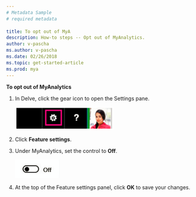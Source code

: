 ```yaml
---
# Metadata Sample
# required metadata

title: To opt out of MyA
description: How-to steps -- Opt out of MyAnalytics. 
author: v-pascha
ms.author: v-pascha
ms.date: 02/26/2018
ms.topic: get-started-article
ms.prod: mya
---
```


**To opt out of MyAnalytics**

1. In Delve, click the gear icon to open the Settings pane.

    <img src="../../Images/Gear_icon_Delve.png" width="55%" height="55%" alt="Delve settings">
     
2. Click **Feature settings**.
3. Under MyAnalytics, set the control to **Off**.

    <img src="../../Images/Slider_off.png" width="25%" height="25%" alt="Slider in off position">
  
4. At the top of the Feature settings panel, click **OK** to save your changes. 